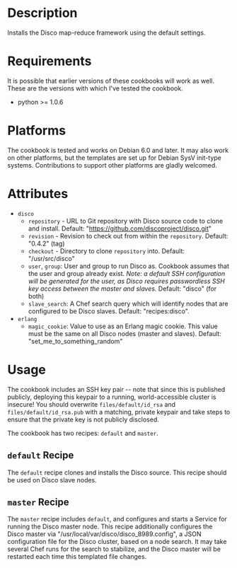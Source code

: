 Description
===========

Installs the Disco map-reduce framework using the default settings.

Requirements
============

It is possible that earlier versions of these cookbooks will work as well.
These are the versions with which I've tested the cookbook.

* python >= 1.0.6

Platforms
=========

The cookbook is tested and works on Debian 6.0 and later. It may also work
on other platforms, but the templates are set up for Debian SysV init-type
systems. Contributions to support other platforms are gladly welcomed.

Attributes
==========

* `disco`
    * `repository` - URL to Git repository with Disco source code to clone
      and install. Default: "https://github.com/discoproject/disco.git"
    * `revision` - Revision to check out from within the `repository`.
      Default: "0.4.2" (tag)
    * `checkout` - Directory to clone `repository` into. Default:
      "/usr/src/disco"
    * `user`, `group`: User and group to run Disco as. Cookbook assumes
      that the user and group already exist. _Note: a default SSH
      configuration will be generated for the user, as Disco requires
      passwordless SSH key access between the master and slaves._ Default:
      "disco" (for both)
    * `slave_search`: A Chef search query which will identify nodes that are
      configured to be Disco slaves. Default: "recipes:disco".
* `erlang`
    * `magic_cookie`: Value to use as an Erlang magic cookie. This value
      must be the same on all Disco nodes (master and slaves). Default:
      "set_me_to_something_random"

Usage
=====

The cookbook includes an SSH key pair -- note that since this is published
publicly, deploying this keypair to a running, world-accessible cluster is
insecure! You should overwrite `files/default/id_rsa` and
`files/default/id_rsa.pub` with a matching, private keypair and take steps
to ensure that the private key is not publicly disclosed.

The cookbook has two recipes: `default` and `master`.

`default` Recipe
----------------

The `default` recipe clones and installs the Disco source. This recipe
should be used on Disco slave nodes.


`master` Recipe
---------------

The `master` recipe includes `default`, and configures and starts a Service
for running the Disco master node. This recipe additionally configures the
Disco master via "/usr/local/var/disco/disco_8989.config", a JSON
configuration file for the Disco cluster, based on a node search. It may
take several Chef runs for the search to stabilize, and the Disco master
will be restarted each time this templated file changes.

